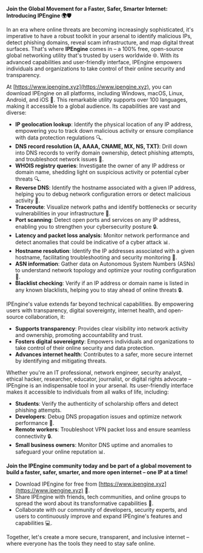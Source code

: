 **Join the Global Movement for a Faster, Safer, Smarter Internet: Introducing IPEngine 🌍🛡️**

In an era where online threats are becoming increasingly sophisticated, it's imperative to have a robust toolkit in your arsenal to identify malicious IPs, detect phishing domains, reveal scam infrastructure, and map digital threat surfaces. That's where **IPEngine** comes in – a 100% free, open-source global networking utility that's trusted by users worldwide 🌐. With its advanced capabilities and user-friendly interface, IPEngine empowers individuals and organizations to take control of their online security and transparency.

At [https://www.ipengine.xyz](https://www.ipengine.xyz), you can download IPEngine on all platforms, including Windows, macOS, Linux, Android, and iOS 📡. This remarkable utility supports over 100 languages, making it accessible to a global audience. Its capabilities are vast and diverse:

* **IP geolocation lookup**: Identify the physical location of any IP address, empowering you to track down malicious activity or ensure compliance with data protection regulations 🔍.
* **DNS record resolution (A, AAAA, CNAME, MX, NS, TXT)**: Drill down into DNS records to verify domain ownership, detect phishing attempts, and troubleshoot network issues 🚀.
* **WHOIS registry queries**: Investigate the owner of any IP address or domain name, shedding light on suspicious activity or potential cyber threats 🔍.
* **Reverse DNS**: Identify the hostname associated with a given IP address, helping you to debug network configuration errors or detect malicious activity 📡.
* **Traceroute**: Visualize network paths and identify bottlenecks or security vulnerabilities in your infrastructure 👀.
* **Port scanning**: Detect open ports and services on any IP address, enabling you to strengthen your cybersecurity posture 🔒.
* **Latency and packet loss analysis**: Monitor network performance and detect anomalies that could be indicative of a cyber attack 📊.
* **Hostname resolution**: Identify the IP addresses associated with a given hostname, facilitating troubleshooting and security monitoring 🚀.
* **ASN information**: Gather data on Autonomous System Numbers (ASNs) to understand network topology and optimize your routing configuration 🔑.
* **Blacklist checking**: Verify if an IP address or domain name is listed in any known blacklists, helping you to stay ahead of online threats 🔒.

IPEngine's value extends far beyond technical capabilities. By empowering users with transparency, digital sovereignty, internet health, and open-source collaboration, it:

* **Supports transparency**: Provides clear visibility into network activity and ownership, promoting accountability and trust.
* **Fosters digital sovereignty**: Empowers individuals and organizations to take control of their online security and data protection.
* **Advances internet health**: Contributes to a safer, more secure internet by identifying and mitigating threats.

Whether you're an IT professional, network engineer, security analyst, ethical hacker, researcher, educator, journalist, or digital rights advocate – IPEngine is an indispensable tool in your arsenal. Its user-friendly interface makes it accessible to individuals from all walks of life, including:

* **Students**: Verify the authenticity of scholarship offers and detect phishing attempts.
* **Developers**: Debug DNS propagation issues and optimize network performance 🚀.
* **Remote workers**: Troubleshoot VPN packet loss and ensure seamless connectivity 🔒.
* **Small business owners**: Monitor DNS uptime and anomalies to safeguard your online reputation 📊.

**Join the IPEngine community today and be part of a global movement to build a faster, safer, smarter, and more open internet – one IP at a time!**

* Download IPEngine for free from [https://www.ipengine.xyz](https://www.ipengine.xyz) 📀.
* Share IPEngine with friends, tech communities, and online groups to spread the word about its transformative capabilities 🔗.
* Collaborate with our community of developers, security experts, and users to continuously improve and expand IPEngine's features and capabilities 💻.

Together, let's create a more secure, transparent, and inclusive internet – where everyone has the tools they need to stay safe online.